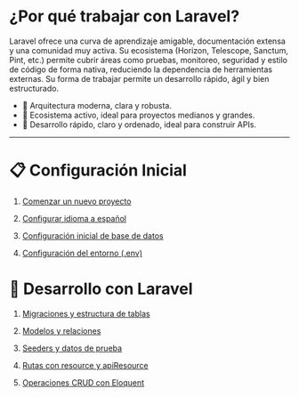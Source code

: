 # ¿Por qué trabajar con Laravel?

Laravel ofrece una curva de aprendizaje amigable, documentación extensa y una comunidad muy activa. Su ecosistema (Horizon, Telescope, Sanctum, Pint, etc.) permite cubrir áreas como pruebas, monitoreo, seguridad y estilo de código de forma nativa, reduciendo la dependencia de herramientas externas. Su forma de trabajar permite un desarrollo rápido, ágil y bien estructurado.

- 🔹 Arquitectura moderna, clara y robusta.
- 🔹 Ecosistema activo, ideal para proyectos medianos y grandes.
- 🔹 Desarrollo rápido, claro y ordenado, ideal para construir APIs.

---

# 📋 Configuración Inicial

1. [Comenzar un nuevo proyecto](./new-project.md)

2. [Configurar idioma a español](./locale.md)

3. [Configuración inicial de base de datos](./database-config.md)

4. [Configuración del entorno (.env)](./environment.md)


# 🧩 Desarrollo con Laravel

1. [Migraciones y estructura de tablas](./migrations.md)

2. [Modelos y relaciones](./models.md)

3. [Seeders y datos de prueba](./seeders-and-factories.md)

4. [Rutas con resource y apiResource](./routes.md)

5. [Operaciones CRUD con Eloquent](./eloquent-crud.md)